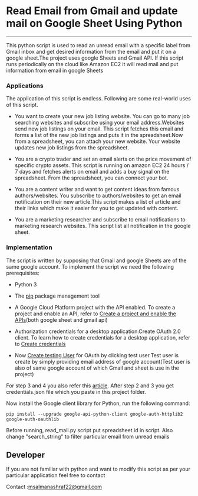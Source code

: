 # Read Email from Gmail and update mail on Google Sheet Using Python
---
This python script is used to read an unread email with a specific label from Gmail inbox and get desired information from the email and put it on a google sheet.The project uses google Sheets and Gmail API. If this script runs periodically on the cloud like Amazon EC2 it will read mail and put information from email in google Sheets

### Applications
The application of this script is endless. Following are some real-world uses of this script.

- You want to create your new job listing website. You can go to many job searching websites and subscribe using your email address.Websites send new job listings on your email. This script fetches this email and forms a list of the new job listings and puts it in the spreadsheet.Now from a spreadsheet, you can attach your new website. Your website updates new job listings from the spreadsheet.

- You are a crypto trader and set an email alerts on the price movement of specific crypto assets. This script is running on amazon EC2 24 hours / 7 days and fetches alerts on email and adds a buy signal on the spreadsheet. From the spreadsheet, you can connect your bot.

- You are a content writer and want to get content ideas from famous authors/websites. You subscribe to authors/websites to get an email notification on their new article.This script makes a list of article and their links which make it easier for you to get updated with content.

- You are a marketing researcher and subscribe to email notifications to marketing research websites. This script list all notification in the google sheet.

### Implementation
The script is written by supposing that Gmail and google Sheets are of the same google account.
To implement the script we need the following prerequisites:
- Python 3
- The [pip](https://pypi.python.org/pypi/pip) package management tool
- A Google Cloud Platform project with the API enabled. To create a project and enable an API, refer to [Create a project and enable the APIs](https://developers.google.com/workspace/guides/create-project)(both google sheet and gmail api)

- Authorization credentials for a desktop application.Create OAuth 2.0 client. To learn how to create credentials for a desktop application, refer to [Create credentials](https://developers.google.com/workspace/guides/create-credentials)
- Now [Create testing User](https://console.cloud.google.com/apis/credentials/consent) for OAuth  by clicking test user.Test user is create by simply providing email address of google account(Test user is also of same google account of which Gmail and sheet is use in the project)

For step 3 and 4 you also refer this [article](https://codehandbook.org/how-to-read-email-from-gmail-api-using-python/). After step 2 and 3 you get credentials.json file which you paste in this project folder.

Now install the Google client library for Python, run the following command:

```console
pip install --upgrade google-api-python-client google-auth-httplib2 google-auth-oauthlib
```
Before running, read_mail.py script put spreadsheet id in script. Also change "search_string" to filter particular email from unread emails

## Developer
If you are not familiar with python and want to modify this script as per your particular application feel free to contact

Contact :msalmanashraf22@gmail.com